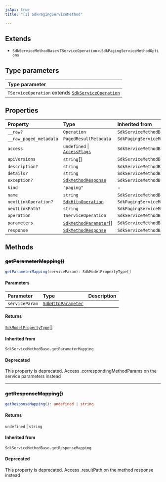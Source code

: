```yaml
---
jsApi: true
title: "[I] SdkPagingServiceMethod"

---
```

## Extends

- `SdkServiceMethodBase`<`TServiceOperation`\>.`SdkPagingServiceMethodOptions`

## Type parameters

| Type parameter |
| :------ |
| `TServiceOperation` extends [`SdkServiceOperation`](../type-aliases/SdkServiceOperation.md) |

## Properties

| Property | Type | Inherited from |
| :------ | :------ | :------ |
| `__raw?` | `Operation` | `SdkServiceMethodBase.__raw` |
| `__raw_paged_metadata` | `PagedResultMetadata` | `SdkPagingServiceMethodOptions.__raw_paged_metadata` |
| `access` | `undefined` \| [`AccessFlags`](../type-aliases/AccessFlags.md) | `SdkServiceMethodBase.access` |
| `apiVersions` | `string`[] | `SdkServiceMethodBase.apiVersions` |
| `description?` | `string` | `SdkServiceMethodBase.description` |
| `details?` | `string` | `SdkServiceMethodBase.details` |
| `exception?` | [`SdkMethodResponse`](SdkMethodResponse.md) | `SdkServiceMethodBase.exception` |
| `kind` | `"paging"` | - |
| `name` | `string` | `SdkServiceMethodBase.name` |
| `nextLinkOperation?` | [`SdkHttpOperation`](SdkHttpOperation.md) | `SdkPagingServiceMethodOptions.nextLinkOperation` |
| `nextLinkPath?` | `string` | `SdkPagingServiceMethodOptions.nextLinkPath` |
| `operation` | `TServiceOperation` | `SdkServiceMethodBase.operation` |
| `parameters` | [`SdkMethodParameter`](SdkMethodParameter.md)[] | `SdkServiceMethodBase.parameters` |
| `response` | [`SdkMethodResponse`](SdkMethodResponse.md) | `SdkServiceMethodBase.response` |

## Methods

### ~~getParameterMapping()~~

```ts
getParameterMapping(serviceParam): SdkModelPropertyType[]
```

#### Parameters

| Parameter | Type | Description |
| :------ | :------ | :------ |
| `serviceParam` | [`SdkHttpParameter`](../type-aliases/SdkHttpParameter.md) |  |

#### Returns

[`SdkModelPropertyType`](../type-aliases/SdkModelPropertyType.md)[]

#### Inherited from

`SdkServiceMethodBase.getParameterMapping`

#### Deprecated

This property is deprecated. Access .correspondingMethodParams on the service parameters instead

***

### ~~getResponseMapping()~~

```ts
getResponseMapping(): undefined | string
```

#### Returns

`undefined` \| `string`

#### Inherited from

`SdkServiceMethodBase.getResponseMapping`

#### Deprecated

This property is deprecated. Access .resultPath on the method response instead
